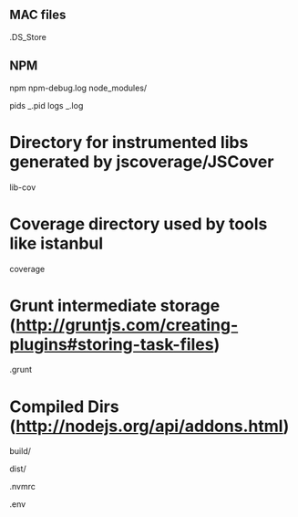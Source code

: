 ## MAC files

.DS_Store

## NPM

npm
npm-debug.log
node_modules/

pids
_.pid
logs
_.log

# Directory for instrumented libs generated by jscoverage/JSCover

lib-cov

# Coverage directory used by tools like istanbul

coverage

# Grunt intermediate storage (http://gruntjs.com/creating-plugins#storing-task-files)

.grunt

# Compiled Dirs (http://nodejs.org/api/addons.html)

build/

dist/

.nvmrc

.env
